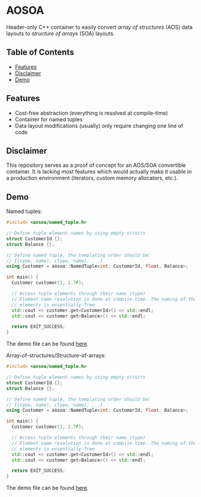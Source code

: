# AOSOA

Header-only C++ container to easily convert _array of structures_ (AOS) data layouts to _structure of arrays_ (SOA) layouts.

## Table of Contents

- [Features](#features)
- [Disclaimer](#disclaimer)
- [Demo](#demo)

## Features

- Cost-free abstraction (everything is resolved at compile-time)
- Container for named tuples
- Data layout modifications (usually) only require changing one line of code

## Disclaimer

This repository serves as a proof of concept for an AOS/SOA convertible container. It is lacking most features which would actually make it usable in a production environment (iterators, custom memory allocators, etc.).

## Demo

Named tuples:
```cpp
#include <aosoa/named_tuple.h>

// Define tuple element names by using empty structs
struct CustomerId {};
struct Balance {};

// Define named tuple, the templating order should be:
// [(type, name), (type, name), ...]
using Customer = aosoa::NamedTuple<int, CustomerId, float, Balance>;

int main() {
  Customer customer(1, 2.7F);

  // Access tuple elements through their name (type)
  // Element name resolution is done at compile-time. The naming of the tuple
  // elements is essentially free
  std::cout << customer.get<CustomerId>() << std::endl;
  std::cout << customer.get<Balance>() << std::endl;

  return EXIT_SUCCESS;
}
```
The demo file can be found [here](./src/named_tuple_demo.cpp).

Array-of-structures/Structure-of-arrays:
```cpp
#include <aosoa/named_tuple.h>

// Define tuple element names by using empty structs
struct CustomerId {};
struct Balance {};

// Define named tuple, the templating order should be:
// [(type, name), (type, name), ...]
using Customer = aosoa::NamedTuple<int, CustomerId, float, Balance>;

int main() {
  Customer customer(1, 2.7F);

  // Access tuple elements through their name (type)
  // Element name resolution is done at compile-time. The naming of the tuple
  // elements is essentially free
  std::cout << customer.get<CustomerId>() << std::endl;
  std::cout << customer.get<Balance>() << std::endl;

  return EXIT_SUCCESS;
}
```
The demo file can be found [here](./src/aosoa_demo.cpp).
